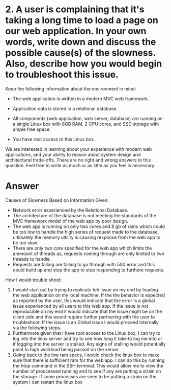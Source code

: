 # 2. A user is complaining that it's taking a long time to load a page on our web application. In your own words, write down and discuss the possible cause(s) of the slowness. Also, describe how you would begin to troubleshoot this issue.
Keep the following information about the environment in mind:

* The web application is written in a modern MVC web framework.

* Application data is stored in a relational database.

* All components (web application, web server, database) are running on a single Linux box with 8GB RAM, 2 CPU cores, and SSD storage with ample free space.

* You have root access to this Linux box.

We are interested in learning about your experience with modern web applications, and your ability to reason about system design and architectural trade-offs. There are no right and wrong answers to this question. Feel free to write as much or as little as you feel is necessary.

# Answer

Causes of Slowness Based on Information Given:
 * Network error experienced by the Relational Database.
 * The architecture of the database is not meeting the standards of the MVC framework model of the web app by poor design.
 * The web app is running on only two cores and 8 gb of rams which could be too low to handle the high series of request made to the database, ultimately the memory ultility is causing response from the web app to be too slow.
 * There are only two core specified for the web app which limits the ammount of threads as, requests coming through are only limited to two threads to handle.
 * Requests are failing are failing to go through with 500 error and this could build up and stop the app to stop responding to furthere requests.

How I would trouble shoot:

1. I would start out by trying to replicate teh issue on my end by loading the web application on my local machine. If the the behavior is expected as reported by the user, this would indicate that the error is a global issue experienced by all users to this web app. If the issue is not reproducible on my end it would indicate that the issue might be on the client side and this would require further partnering with the user to troubleshoot. If the issue is an Global issue I would proceed internally via the following steps. 
2. Furthermore given that I have root access to the Linux box, I can try to log into the linux server and try to see how long it take to log me into or if logging into the server is stalled. Any signs of stalling would potentially point to high workload being passed on the server.
3. Going back to the low ram specs, I would check the linux box to make sure that there is sufficient ram for the web app. I can do this by running the htop command in the SSH terminal. This would allow me to view the number of proccessed running and to see if any are putting a strain on the storage. If some processes are seen to be putting a strain on the system I can restart the linux box
